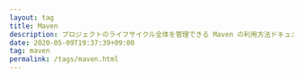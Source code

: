 ```yaml
---
layout: tag
title: Maven
description: プロジェクトのライフサイクル全体を管理できる Maven の利用方法ドキュメントです。Maven は Project Object Model (POM) に基づき、プロジェクトのビルド、テスト、ドキュメンテーション、成果物の配備が出来ます。
date: 2020-05-09T19:37:39+09:00
tag: maven
permalink: /tags/maven.html
---
```

